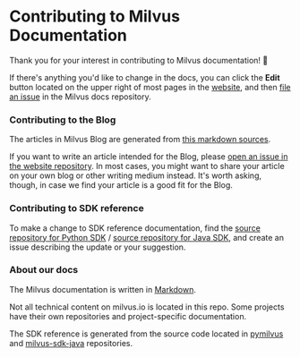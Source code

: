# Contributing to Milvus Documentation

Thank you for your interest in contributing to Milvus documentation! :tada:

If there's anything you'd like to change in the docs, you can click the **Edit** button located on the upper right of most pages in the [website](https://www.milvus.io/docs/guides/get_started/install_milvus/install_milvus.md), and then [file an issue](https://github.com/milvus-io/docs/issues/new/choose) in the Milvus docs repository. 

### Contributing to the Blog

The articles in Milvus Blog are generated from [this markdown sources](https://github.com/milvus-io/www.milvus.io/tree/master/website/blog). 

If you want to write an article intended for the Blog, please [open an issue in the website repository](https://github.com/milvus-io/community/tree/master/blog). In most cases, you might want to share your article on your own blog or other writing medium instead. It's worth asking, though, in case we find your article is a good fit for the Blog.

### Contributing to SDK reference

To make a change to SDK reference documentation, find the [source repository for Python SDK](https://github.com/milvus-io/pymilvus) / [source repository for Java SDK](https://github.com/milvus-io/milvus-sdk-java), and create an issue describing the update or your suggestion. 

### About our docs

The Milvus documentation is written in [Markdown](https://commonmark.org/help/). 

Not all technical content on milvus.io is located in this repo. Some projects have their own repositories and project-specific documentation. 

The SDK reference is generated from the source code located in [pymilvus](https://github.com/milvus-io/pymilvus) and [milvus-sdk-java](https://github.com/milvus-io/milvus-sdk-java) repositories.
